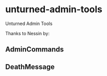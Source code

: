 unturned-admin-tools
====================

Unturned Admin Tools

Thanks to Nessin by:

## AdminCommands
## DeathMessage